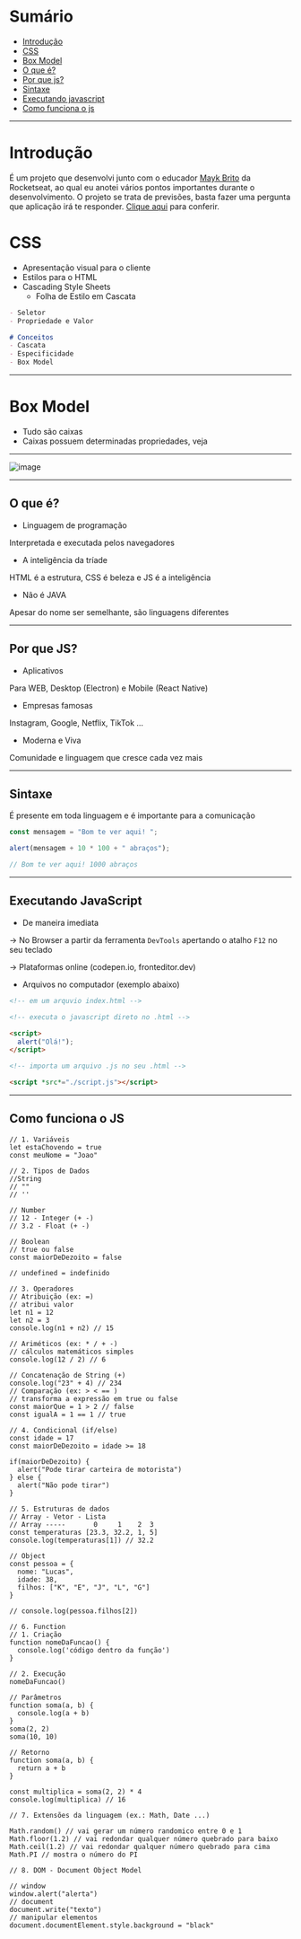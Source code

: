 # Sumário
- [Introdução](#introdu%C3%A7%C3%A3o)
- [CSS](#css) 
- [Box Model](#box-model)
- [O que é?](#o-que-%C3%A9)
- [Por que js?](#por-que-js)
- [Sintaxe](#sintaxe)
- [Executando javascript](#executando-javascript)
- [Como funciona o js](#como-funciona-o-js)
---

# Introdução

É um  projeto que desenvolvi junto com o educador <a href="https://github.com/maykbrito" target="_blank">Mayk Brito</a> da Rocketseat, ao qual eu anotei vários pontos importantes durante o desenvolvimento. O projeto se trata de previsões, basta fazer uma pergunta que aplicação irá te responder. <a href="https://joao-paul0.github.io/maratona-explorer/" target="_blank">Clique aqui</a> para conferir.

# CSS

- Apresentação visual para o cliente
- Estilos para o HTML
- Cascading Style Sheets
  - Folha de Estilo em Cascata

```MarkDown
- Seletor
- Propriedade e Valor

# Conceitos
- Cascata
- Especificidade
- Box Model
```

---

# Box Model

- Tudo são caixas
- Caixas possuem determinadas propriedades, veja

---

![image](https://user-images.githubusercontent.com/80062650/174197622-9f6ff057-2274-4bbe-8bea-b6b380892470.png)

---

## **O que é?**

- Linguagem de programação

Interpretada e executada pelos navegadores

- A inteligência da tríade

HTML é a estrutura, CSS é beleza e JS é a inteligência

- Não é JAVA

Apesar do nome ser semelhante, são linguagens diferentes

---

## **Por que JS?**

- Aplicativos

Para WEB, Desktop (Electron) e Mobile (React Native)

- Empresas famosas

Instagram, Google, Netflix, TikTok …

- Moderna e Viva

Comunidade e linguagem que cresce cada vez mais

---

## **Sintaxe**

É presente em toda linguagem e é importante para a comunicação

```jsx
const mensagem = "Bom te ver aqui! ";

alert(mensagem + 10 * 100 + " abraços");

// Bom te ver aqui! 1000 abraços
```

---

## **Executando JavaScript**

- De maneira imediata

→ No Browser a partir da ferramenta `DevTools` apertando o atalho `F12` no seu teclado

→ Plataformas online (codepen.io, fronteditor.dev)

- Arquivos no computador (exemplo abaixo)

```html
<!-- em um arquvio index.html -->

<!-- executa o javascript direto no .html -->

<script>
  alert("Olá!");
</script>

<!-- importa um arquivo .js no seu .html -->

<script *src*="./script.js"></script>
```

---

## Como funciona o JS

  ```JS
  // 1. Variáveis
  let estaChovendo = true
  const meuNome = "Joao"

  // 2. Tipos de Dados
  //String
  // ""
  // ''

  // Number
  // 12 - Integer (+ -)
  // 3.2 - Float (+ -)

  // Boolean
  // true ou false
  const maiorDeDezoito = false

  // undefined = indefinido

  // 3. Operadores
  // Atribuição (ex: =)
  // atribui valor
  let n1 = 12
  let n2 = 3
  console.log(n1 + n2) // 15

  // Ariméticos (ex: * / + -)
  // cálculos matemáticos simples
  console.log(12 / 2) // 6

  // Concatenação de String (+)
  console.log("23" + 4) // 234
  // Comparação (ex: > < == )
  // transforma a expressão em true ou false
  const maiorQue = 1 > 2 // false
  const igualA = 1 == 1 // true

  // 4. Condicional (if/else)
  const idade = 17
  const maiorDeDezoito = idade >= 18

  if(maiorDeDezoito) {
    alert("Pode tirar carteira de motorista")
  } else {
    alert("Não pode tirar")
  }

  // 5. Estruturas de dados
  // Array - Vetor - Lista
  // Array -----       0     1    2  3
  const temperaturas [23.3, 32.2, 1, 5]
  console.log(temperaturas[1]) // 32.2

  // Object
  const pessoa = {
    nome: "Lucas",
    idade: 38,
    filhos: ["K", "E", "J", "L", "G"]
  }

  // console.log(pessoa.filhos[2])

  // 6. Function
  // 1. Criação
  function nomeDaFuncao() {
    console.log('código dentro da função')
  }

  // 2. Execução
  nomeDaFuncao()

  // Parâmetros
  function soma(a, b) {
    console.log(a + b)
  }
  soma(2, 2)
  soma(10, 10)

  // Retorno
  function soma(a, b) {
    return a + b
  }

  const multiplica = soma(2, 2) * 4
  console.log(multiplica) // 16

  // 7. Extensões da linguagem (ex.: Math, Date ...)

  Math.random() // vai gerar um número randomico entre 0 e 1
  Math.floor(1.2) // vai redondar qualquer número quebrado para baixo
  Math.ceil(1.2) // vai redondar qualquer número quebrado para cima
  Math.PI // mostra o número do PI

  // 8. DOM - Document Object Model

  // window
  window.alert("alerta")
  // document
  document.write("texto")
  // manipular elementos
  document.documentElement.style.background = "black"
  ```
